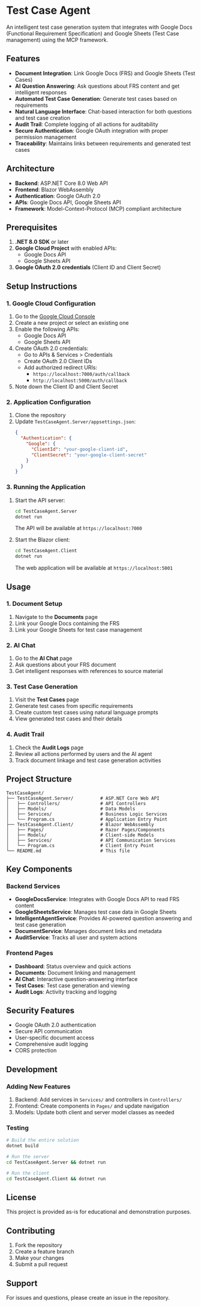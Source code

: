 # Test Case Agent

An intelligent test case generation system that integrates with Google Docs (Functional Requirement Specification) and Google Sheets (Test Case management) using the MCP framework.

## Features

- **Document Integration**: Link Google Docs (FRS) and Google Sheets (Test Cases)
- **AI Question Answering**: Ask questions about FRS content and get intelligent responses
- **Automated Test Case Generation**: Generate test cases based on requirements
- **Natural Language Interface**: Chat-based interaction for both questions and test case creation
- **Audit Trail**: Complete logging of all actions for auditability
- **Secure Authentication**: Google OAuth integration with proper permission management
- **Traceability**: Maintains links between requirements and generated test cases

## Architecture

- **Backend**: ASP.NET Core 8.0 Web API
- **Frontend**: Blazor WebAssembly
- **Authentication**: Google OAuth 2.0
- **APIs**: Google Docs API, Google Sheets API
- **Framework**: Model-Context-Protocol (MCP) compliant architecture

## Prerequisites

1. **.NET 8.0 SDK** or later
2. **Google Cloud Project** with enabled APIs:
   - Google Docs API
   - Google Sheets API
3. **Google OAuth 2.0 credentials** (Client ID and Client Secret)

## Setup Instructions

### 1. Google Cloud Configuration

1. Go to the [Google Cloud Console](https://console.cloud.google.com/)
2. Create a new project or select an existing one
3. Enable the following APIs:
   - Google Docs API
   - Google Sheets API
4. Create OAuth 2.0 credentials:
   - Go to APIs & Services > Credentials
   - Create OAuth 2.0 Client IDs
   - Add authorized redirect URIs:
     - `https://localhost:7000/auth/callback`
     - `http://localhost:5000/auth/callback`
5. Note down the Client ID and Client Secret

### 2. Application Configuration

1. Clone the repository
2. Update `TestCaseAgent.Server/appsettings.json`:
   ```json
   {
     "Authentication": {
       "Google": {
         "ClientId": "your-google-client-id",
         "ClientSecret": "your-google-client-secret"
       }
     }
   }
   ```

### 3. Running the Application

1. Start the API server:
   ```bash
   cd TestCaseAgent.Server
   dotnet run
   ```
   The API will be available at `https://localhost:7000`

2. Start the Blazor client:
   ```bash
   cd TestCaseAgent.Client
   dotnet run
   ```
   The web application will be available at `https://localhost:5001`

## Usage

### 1. Document Setup
1. Navigate to the **Documents** page
2. Link your Google Docs containing the FRS
3. Link your Google Sheets for test case management

### 2. AI Chat
1. Go to the **AI Chat** page
2. Ask questions about your FRS document
3. Get intelligent responses with references to source material

### 3. Test Case Generation
1. Visit the **Test Cases** page
2. Generate test cases from specific requirements
3. Create custom test cases using natural language prompts
4. View generated test cases and their details

### 4. Audit Trail
1. Check the **Audit Logs** page
2. Review all actions performed by users and the AI agent
3. Track document linkage and test case generation activities

## Project Structure

```
TestCaseAgent/
├── TestCaseAgent.Server/          # ASP.NET Core Web API
│   ├── Controllers/               # API Controllers
│   ├── Models/                    # Data Models
│   ├── Services/                  # Business Logic Services
│   └── Program.cs                 # Application Entry Point
├── TestCaseAgent.Client/          # Blazor WebAssembly
│   ├── Pages/                     # Razor Pages/Components
│   ├── Models/                    # Client-side Models
│   ├── Services/                  # API Communication Services
│   └── Program.cs                 # Client Entry Point
└── README.md                      # This file
```

## Key Components

### Backend Services
- **GoogleDocsService**: Integrates with Google Docs API to read FRS content
- **GoogleSheetsService**: Manages test case data in Google Sheets
- **IntelligentAgentService**: Provides AI-powered question answering and test case generation
- **DocumentService**: Manages document links and metadata
- **AuditService**: Tracks all user and system actions

### Frontend Pages
- **Dashboard**: Status overview and quick actions
- **Documents**: Document linking and management
- **AI Chat**: Interactive question-answering interface
- **Test Cases**: Test case generation and viewing
- **Audit Logs**: Activity tracking and logging

## Security Features

- Google OAuth 2.0 authentication
- Secure API communication
- User-specific document access
- Comprehensive audit logging
- CORS protection

## Development

### Adding New Features
1. Backend: Add services in `Services/` and controllers in `Controllers/`
2. Frontend: Create components in `Pages/` and update navigation
3. Models: Update both client and server model classes as needed

### Testing
```bash
# Build the entire solution
dotnet build

# Run the server
cd TestCaseAgent.Server && dotnet run

# Run the client
cd TestCaseAgent.Client && dotnet run
```

## License

This project is provided as-is for educational and demonstration purposes.

## Contributing

1. Fork the repository
2. Create a feature branch
3. Make your changes
4. Submit a pull request

## Support

For issues and questions, please create an issue in the repository.